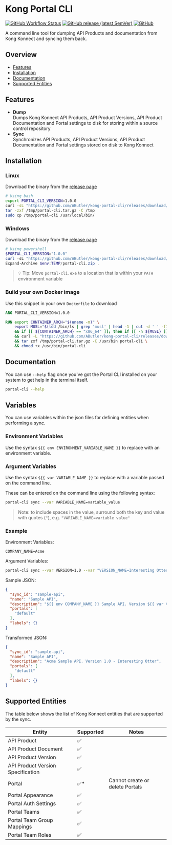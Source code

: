 # Kong Portal CLI

[![GitHub Workflow Status](https://img.shields.io/github/actions/workflow/status/AButler/kong-portal-cli/main.yml)](https://github.com/AButler/kong-portal-cli/actions/workflows/main.yml)
[![GitHub release (latest SemVer)](https://img.shields.io/github/v/release/AButler/kong-portal-cli)](https://github.com/AButler/kong-portal-cli/releases)
[![GitHub](https://img.shields.io/github/license/AButler/kong-portal-cli)](https://github.com/AButler/kong-portal-cli/blob/main/LICENSE)
 
A command line tool for dumping API Products and documentation from Kong Konnect and syncing them back.

## Overview

- [Features](#features)
- [Installation](#installation)
- [Documentation](#documentation)
- [Supported Entities](#supported-entities)

## Features

- **Dump**  
  Dumps Kong Konnect API Products, API Product Versions, API Product Documentation and Portal 
  settings to disk for storing within a source control repository 
- **Sync**  
  Synchronizes API Products, API Product Versions, API Product Documentation and Portal
  settings stored on disk to Kong Konnect

## Installation

### Linux

Download the binary from the [release page](https://github.com/AButler/kong-portal-cli/releases)

```bash
# Using bash
export PORTAL_CLI_VERSION=1.0.0
curl -sL "https://github.com/AButler/kong-portal-cli/releases/download/v${PORTAL_CLI_VERSION}/portal-cli-linux-x64.tar.gz" -o /tmp/portal-cli.tar.gz
tar -zxf /tmp/portal-cli.tar.gz -C /tmp
sudo cp /tmp/portal-cli /usr/local/bin/
```

### Windows

Download the binary from the [release page](https://github.com/AButler/kong-portal-cli/releases)

```powershell
# Using powershell
$PORTAL_CLI_VERSION="1.0.0"
curl -sL "https://github.com/AButler/kong-portal-cli/releases/download/v$PORTAL_CLI_VERSION/portal-cli-win-x64.zip" -o $env:TEMP/portal-cli.zip
Expand-Archive $env:TEMP/portal-cli.zip .
```

> 💡 Tip: Move `portal-cli.exe` to a location that is within your `PATH` environment variable

### Build your own Docker image

Use this snippet in your own `Dockerfile` to download

```dockerfile
ARG PORTAL_CLI_VERSION=1.0.0

RUN export CONTAINER_ARCH="$(uname -m)" \
    export MUSL="$(ldd /bin/ls | grep 'musl' | head -1 | cut -d ' ' -f1)" \
    && if [[ ${CONTAINER_ARCH} == "x86_64" ]]; then if [[ -n ${MUSL} ]]; then export ARCH="musl-x64"; else export ARCH="x64"; fi; elif [[ ${CONTAINER_ARCH} == "aarch64" ]]; then export ARCH="arm64"; fi \
    && curl -L "https://github.com/AButler/kong-portal-cli/releases/download/v${PORTAL_CLI_VERSION}/portal-cli-linux-${ARCH}.tar.gz" -o /tmp/portal-cli.tar.gz \
    && tar zxf /tmp/portal-cli.tar.gz -C /usr/bin portal-cli \
    && chmod +x /usr/bin/portal-cli
```

## Documentation

You can use `--help` flag once you've got the Portal CLI installed on your system to get help in the terminal itself.

```bash
portal-cli --help
```

## Variables

You can use variables within the json files for defining entities when performing a sync.

### Environment Variables

Use the syntax `${{ env ENVIRONMENT_VARIABLE_NAME }}` to replace with an environment variable.

### Argument Variables

Use the syntax `${{ var VARIABLE_NAME }}` to replace with a variable passed on the command line.

These can be entered on the command line using the following syntax:

```bash
portal-cli sync --var VARIABLE_NAME=variable_value
```

> Note: to include spaces in the value, surround both the key and value with quotes (`"`), e.g. `"VARIABLE_NAME=variable value"`

### Example

Environment Variables:

`COMPANY_NAME=Acme`

Argument Variables:

```bash
portal-cli sync --var VERSION=1.0 --var "VERSION_NAME=Interesting Otter"
```

Sample JSON:

```json
{
  "sync_id": "sample-api",
  "name": "Sample API",
  "description": "${{ env COMPANY_NAME }} Sample API. Version ${{ var VERSION }} - ${{ var VERSION_NAME }}",
  "portals": [
    "default"
  ],
  "labels": {}
}
```

Transformed JSON:
```json
{
  "sync_id": "sample-api",
  "name": "Sample API",
  "description": "Acme Sample API. Version 1.0 - Interesting Otter",
  "portals": [
    "default"
  ],
  "labels": {}
}
```
## Supported Entities

The table below shows the list of Kong Konnect entities that are supported by the sync.

| Entity                            | Supported | Notes                           |
|-----------------------------------|-----------|---------------------------------|
| API Product                       | ✅         |                                 |
| API Product Document              | ✅         |                                 |
| API Product Version               | ✅         |                                 |
| API Product Version Specification | ✅         |                                 |
| Portal                            | ✅*        | Cannot create or delete Portals |
| Portal Appearance                 | ✅         |                                 |
| Portal Auth Settings              | ✅         |                                 |
| Portal Teams                      | ✅         |                                 |
| Portal Team Group Mappings        | ✅         |                                 |
| Portal Team Roles                 | ✅         |                                 |

